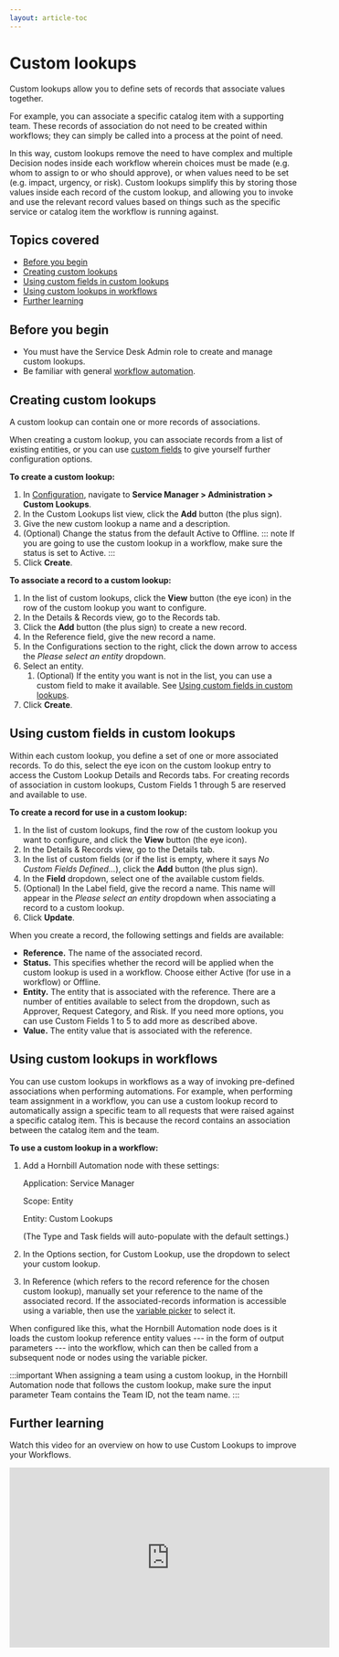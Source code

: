 ```yaml
---
layout: article-toc
---
```

# Custom lookups
Custom lookups allow you to define sets of records that associate values together.  

For example, you can associate a specific catalog item with a supporting team. These records of association do not need to be created within workflows; they can simply be called into a process at the point of need.

In this way, custom lookups remove the need to have complex and multiple Decision nodes inside each workflow wherein  choices must be made (e.g. whom to assign to or who should approve), or when values need to be set (e.g. impact, urgency, or risk). Custom lookups simplify this by storing those values inside each record of the custom lookup, and allowing you to invoke and use the relevant record values based on things such as the specific service or catalog item the workflow is running against.

## Topics covered
* [Before you begin](/servicemanager-config/administration/custom-lookups#before-you-begin)
* [Creating custom lookups](/servicemanager-config/administration/custom-lookups#creating-custom-lookups)
* [Using custom fields in custom lookups](/servicemanager-config/administration/custom-lookups#using-custom-fields-in-custom-lookups)
* [Using custom lookups in workflows](/servicemanager-config/administration/custom-lookups#using-custom-lookups-in-workflows)
* [Further learning](/servicemanager-config/administration/custom-lookups#further-learning)

## Before you begin
- You must have the Service Desk Admin role to create and manage custom lookups.
- Be familiar with general [workflow automation](/servicemanager-config/customize/workflows/using-workflows-with-service-manager). 

## Creating custom lookups 
A custom lookup can contain one or more records of associations.

When creating a custom lookup, you can associate records from a list of existing entities, or you can use [custom fields](/servicemanager-config/administration/custom-lookups#using-custom-fields-in-custom-lookups) to give yourself further configuration options.

**To create a custom lookup:**
1. In [Configuration](/esp-config/getting-started/using-configuration), navigate to **Service Manager > Administration > Custom Lookups**.
1. In the Custom Lookups list view, click the **Add** button (the plus sign).
1. Give the new custom lookup a name and a description.
1. (Optional) Change the status from the default Active to Offline.
    ::: note
    If you are going to use the custom lookup in a workflow, make sure the status is set to Active.
    :::
1. Click **Create**.

**To associate a record to a custom lookup:**
1. In the list of custom lookups, click the **View** button (the eye icon) in the row of the custom lookup you want to configure.
1. In the Details & Records view, go to the Records tab.
1. Click the **Add** button (the plus sign) to create a new record.
1. In the Reference field, give the new record a name.
1. In the Configurations section to the right, click the down arrow to access the *Please select an entity* dropdown.
1. Select an entity.
    1. (Optional) If the entity you want is not in the list, you can use a custom field to make it available. See [Using custom fields in custom lookups](/servicemanager-config/administration/custom-lookups#using-custom-fields-in-custom-lookups).
1. Click **Create**.

## Using custom fields in custom lookups
Within each custom lookup, you define a set of one or more associated records. To do this, select the eye icon on the custom lookup entry to access the Custom Lookup Details and Records tabs. For creating records of association in custom lookups, Custom Fields 1 through 5 are reserved and available to use.

**To create a record for use in a custom lookup:**
1. In the list of custom lookups, find the row of the custom lookup you want to configure, and click the **View** button (the eye icon).
1. In the Details & Records view, go to the Details tab.
1. In the list of custom fields (or if the list is empty, where it says *No Custom Fields Defined...*), click the **Add** button (the plus sign).
1. In the **Field** dropdown, select one of the available custom fields.
1. (Optional) In the Label field, give the record a name. This name will appear in the *Please select an entity* dropdown when associating a record to a custom lookup.
1. Click **Update**.

When you create a record, the following settings and fields are available:
- **Reference.** The name of the associated record.
- **Status.** This specifies whether the record will be applied when the custom lookup is used in a workflow. Choose either Active (for use in a workflow) or Offline.
- **Entity.** The entity that is associated with the reference. There are a number of entities available to select from the dropdown, such as Approver, Request Category, and Risk. If you need more options, you can use Custom Fields 1 to 5 to add more as described above.
- **Value.** The entity value that is associated with the reference.

## Using custom lookups in workflows
You can use custom lookups in workflows as a way of invoking pre-defined associations when performing automations. For example, when performing team assignment in a workflow, you can use a custom lookup record to automatically assign a specific team to all requests that were raised against a specific catalog item. This is because the record contains an association between the catalog item and the team. 

 **To use a custom lookup in a workflow:**
 1. Add a Hornbill Automation node with these settings:

    Application: Service Manager

    Scope: Entity

    Entity: Custom Lookups

    (The Type and Task fields will auto-populate with the default settings.)

2. In the Options section, for Custom Lookup, use the dropdown to select your custom lookup.
3. In Reference (which refers to the record reference for the chosen custom lookup), manually set your reference to the name of the associated record. If the associated-records information is accessible using a variable, then use the [variable picker](/servicemanager-config/customize/workflows/variable-picker) to select it.

When configured like this, what the Hornbill Automation node does is it loads the custom lookup reference entity values --- in the form of output parameters --- into the workflow, which can then be called from a subsequent node or nodes using the variable picker.

:::important
When assigning a team using a custom lookup, in the Hornbill Automation node that follows the custom lookup, make sure the input parameter Team contains the Team ID, not the team name.
:::



## Further learning 
Watch this video for an overview on how to use Custom Lookups to improve your Workflows.

<iframe width="560" height="315" src="https://www.youtube.com/embed/0H3r9eYI3Mg?si=GRCUjXgd8circRSp" title="YouTube video player" frameborder="0" allow="accelerometer; autoplay; clipboard-write; encrypted-media; gyroscope; picture-in-picture; web-share" referrerpolicy="strict-origin-when-cross-origin" allowfullscreen></iframe>